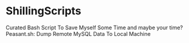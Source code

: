 # ShillingScripts
Curated Bash Script To Save Myself Some Time and maybe your time? 
Peasant.sh: Dump Remote MySQL Data To Local Machine
